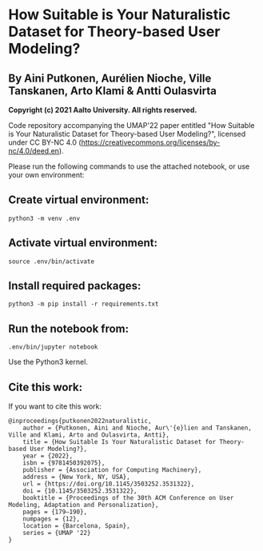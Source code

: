 # How Suitable is Your Naturalistic Dataset for Theory-based User Modeling?

## By Aini Putkonen, Aurélien Nioche, Ville Tanskanen, Arto Klami & Antti Oulasvirta

**Copyright (c) 2021 Aalto University. All rights reserved.**

Code repository accompanying the UMAP'22 paper entitled "How Suitable is Your Naturalistic Dataset for Theory-based User Modeling?", licensed under CC BY-NC 4.0 (https://creativecommons.org/licenses/by-nc/4.0/deed.en). 

Please run the following commands to use the attached notebook, or use your own environment:

## Create virtual environment:

    python3 -m venv .env

## Activate virtual environment:

    source .env/bin/activate

## Install required packages:

    python3 -m pip install -r requirements.txt

## Run the notebook from:

    .env/bin/jupyter notebook

Use the Python3 kernel.

## Cite this work:

If you want to cite this work:

    @inproceedings{putkonen2022naturalistic,
        author = {Putkonen, Aini and Nioche, Aur\'{e}lien and Tanskanen, Ville and Klami, Arto and Oulasvirta, Antti},
        title = {How Suitable Is Your Naturalistic Dataset for Theory-based User Modeling?},
        year = {2022},
        isbn = {9781450392075},
        publisher = {Association for Computing Machinery},
        address = {New York, NY, USA},
        url = {https://doi.org/10.1145/3503252.3531322},
        doi = {10.1145/3503252.3531322},
        booktitle = {Proceedings of the 30th ACM Conference on User Modeling, Adaptation and Personalization},
        pages = {179–190},
        numpages = {12},
        location = {Barcelona, Spain},
        series = {UMAP '22}
    }
